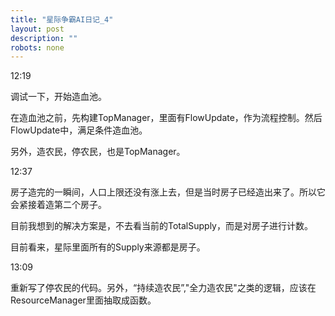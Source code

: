 ```yaml
---
title: "星际争霸AI日记_4"
layout: post
description: ""
robots: none
---
```


12:19

调试一下，开始造血池。

在造血池之前，先构建TopManager，里面有FlowUpdate，作为流程控制。然后FlowUpdate中，满足条件造血池。

另外，造农民，停农民，也是TopManager。

12:37

房子造完的一瞬间，人口上限还没有涨上去，但是当时房子已经造出来了。所以它会紧接着造第二个房子。

目前我想到的解决方案是，不去看当前的TotalSupply，而是对房子进行计数。

目前看来，星际里面所有的Supply来源都是房子。

13:09

重新写了停农民的代码。另外，“持续造农民”,"全力造农民"之类的逻辑，应该在ResourceManager里面抽取成函数。